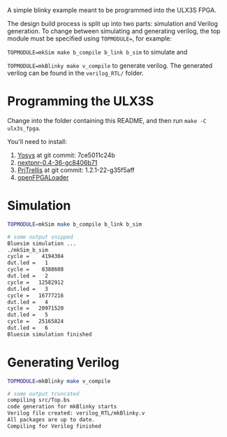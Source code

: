 A simple blinky example meant to be programmed into the ULX3S FPGA.

The design build process is split up into two parts: simulation and Verilog generation.
To change between simulating and generating verilog, the top module must be specified
using ``TOPMODULE=``, for example:

``TOPMODULE=mkSim make b_compile b_link b_sim`` to simulate and

``TOPMODULE=mkBlinky make v_compile`` to generate verilog. The generated verilog can
be found in the ``verilog_RTL/`` folder.

# Programming the ULX3S
Change into the folder containing this README, and then run ``make -C ulx3s_fpga``.

You'll need to install:
1. [Yosys](https://github.com/YosysHQ/yosys) at git commit: 7ce5011c24b
2. [nextpnr-0.4-36-gc8406b71](https://github.com/YosysHQ/nextpnr)
3. [PrjTrellis](https://github.com/YosysHQ/prjtrellis) at git commit: 1.2.1-22-g35f5aff
4. [openFPGALoader](https://github.com/trabucayre/openFPGALoader)

# Simulation
```bash
TOPMODULE=mkSim make b_compile b_link b_sim

# some output snipped
Bluesim simulation ...
./mkSim_b_sim
cycle =    4194304
dut.led =   1
cycle =    8388608
dut.led =   2
cycle =   12582912
dut.led =   3
cycle =   16777216
dut.led =   4
cycle =   20971520
dut.led =   5
cycle =   25165824
dut.led =   6
Bluesim simulation finished
```

# Generating Verilog

```bash
TOPMODULE=mkBlinky make v_compile

# some output truncated
compiling src/Top.bs
code generation for mkBlinky starts
Verilog file created: verilog_RTL/mkBlinky.v
All packages are up to date.
Compiling for Verilog finished
```